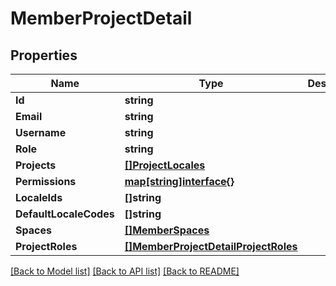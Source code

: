 # MemberProjectDetail

## Properties

Name | Type | Description | Notes
------------ | ------------- | ------------- | -------------
**Id** | **string** |  | [optional] 
**Email** | **string** |  | [optional] 
**Username** | **string** |  | [optional] 
**Role** | **string** |  | [optional] 
**Projects** | [**[]ProjectLocales**](project_locales.md) |  | [optional] 
**Permissions** | [**map[string]interface{}**](.md) |  | [optional] 
**LocaleIds** | **[]string** |  | [optional] 
**DefaultLocaleCodes** | **[]string** |  | [optional] 
**Spaces** | [**[]MemberSpaces**](member_spaces.md) |  | [optional] 
**ProjectRoles** | [**[]MemberProjectDetailProjectRoles**](member_project_detail_project_roles.md) |  | [optional] 

[[Back to Model list]](../README.md#documentation-for-models) [[Back to API list]](../README.md#documentation-for-api-endpoints) [[Back to README]](../README.md)


